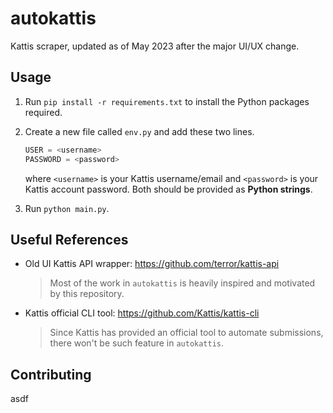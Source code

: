 # autokattis

Kattis scraper, updated as of May 2023 after the major UI/UX change.

## Usage

1. Run `pip install -r requirements.txt` to install the Python packages required.
1. Create a new file called `env.py` and add these two lines.

    ```python
    USER = <username>
    PASSWORD = <password>
    ```

    where `<username>` is your Kattis username/email and `<password>` is your Kattis account password. Both should be provided as **Python strings**.
1. Run `python main.py`.

## Useful References

- Old UI Kattis API wrapper: https://github.com/terror/kattis-api

    > Most of the work in `autokattis` is heavily inspired and motivated by this repository.

- Kattis official CLI tool: https://github.com/Kattis/kattis-cli

    > Since Kattis has provided an official tool to automate submissions, there won't be such feature in `autokattis`.

## Contributing

asdf